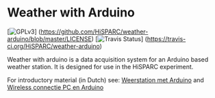 Weather with Arduino
====================

[![GPLv3](http://img.shields.io/badge/license-GPLv3-blue.png)]
(https://github.com/HiSPARC/weather-arduino/blob/master/LICENSE)
[![Travis Status](http://img.shields.io/travis/HiSPARC/weather-arduino/master.png)]
(https://travis-ci.org/HiSPARC/weather-arduino)

Weather with arduino is a data acquisition system for an Arduino based
weather station. It is designed for use in the HiSPARC experiment.

For introductory material (in Dutch) see: 
[Weerstation met Arduino](http://docs.hisparc.nl/infopakket/pdf/arduino_weerstation.pdf)
and
[Wireless connectie PC en Arduino](http://docs.hisparc.nl/infopakket/pdf/arduino_wireless.pdf)
